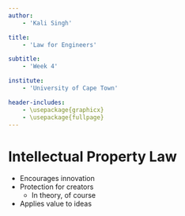 ```yaml
---
author:
    - 'Kali Singh'

title:
    - 'Law for Engineers'

subtitle:
    - 'Week 4'

institute:
    - 'University of Cape Town'

header-includes:
    - \usepackage{graphicx}
    - \usepackage{fullpage}
---
```


# Intellectual Property Law

* Encourages innovation
* Protection for creators
    * In theory, of course
* Applies value to ideas

